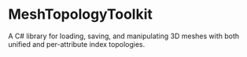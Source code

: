 # MeshTopologyToolkit
A C# library for loading, saving, and manipulating 3D meshes with both unified and per-attribute index topologies.
